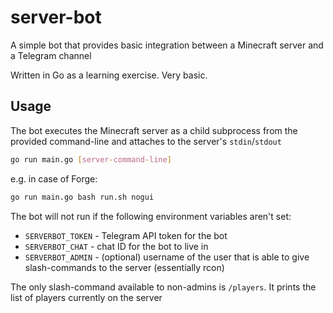 # server-bot

A simple bot that provides basic integration between a Minecraft server and a
Telegram channel

Written in Go as a learning exercise. Very basic.

## Usage

The bot executes the Minecraft server as a child subprocess from the provided
command-line and attaches to the server's `stdin`/`stdout`

```bash
go run main.go [server-command-line]
```

e.g. in case of Forge:

```bash
go run main.go bash run.sh nogui
```

The bot will not run if the following environment variables aren't set:
* `SERVERBOT_TOKEN` - Telegram API token for the bot
* `SERVERBOT_CHAT` - chat ID for the bot to live in
* `SERVERBOT_ADMIN` - (optional) username of the user that is able to give 
  slash-commands to the server (essentially rcon)

The only slash-command available to non-admins is `/players`. It prints the
list of players currently on the server
